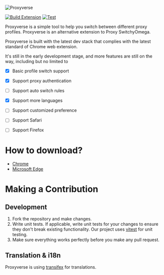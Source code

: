 ![Proxyverse](./public/full-logo.svg)

[![Build Extension](https://github.com/bytevet/proxyverse/actions/workflows/build.yml/badge.svg)](https://github.com/bytevet/proxyverse/actions/workflows/build.yml)
[![Test](https://github.com/bytevet/proxyverse/actions/workflows/test.yml/badge.svg)](https://github.com/bytevet/proxyverse/actions/workflows/test.yml)

Proxyverse is a simple tool to help you switch between different proxy profiles. Proxyverse is an alternative extension to Proxy SwitchyOmega.

Proxyverse is built with the latest dev stack that complies with the latest standard of Chrome web extension.

It's still in the early development stage, and more features are still on the way, including but no limited to

- [x] Basic profile switch support
- [x] Support proxy authentication
- [ ] Support auto switch rules
- [x] Support more languages
- [ ] Support customized preference
- [ ] Support Safari
- [ ] Support Firefox


# How to download?

- [Chrome](https://chromewebstore.google.com/detail/proxyverse/igknmaflmijecdmjpcgollghmipkfbho)
- [Microsoft Edge](https://microsoftedge.microsoft.com/addons/detail/bpjcpinklkdfabcncofogcaigmmgjjbj)


# Making a Contribution

## Development

1. Fork the repository and make changes.
2. Write unit tests. If applicable, write unit tests for your changes to ensure they don't break existing functionality. Our project uses [vitest](https://vitest.dev/) for unit testing.
3. Make sure everything works perfectly before you make any pull request.


## Translation & i18n

Proxyverse is using [transifex](https://explore.transifex.com/bytevet/proxyverse/) for translations.
